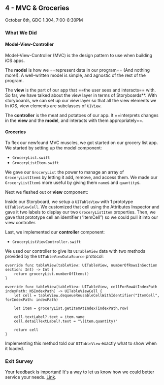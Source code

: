 ## 4 - MVC & Groceries

October 6th, GDC 1.304, 7:00-8:30PM

### What We Did

#### Model-View-Controller

Model-View-Controller (MVC) is the design pattern to use when building iOS apps. 

The **model** is how we ==represent data in our program== (And nothing more!). A well-written model is simple, and agnostic of the rest of the program.

The **view** is the part of our app that ==the user sees and interacts== with. So far, we have talked about the view layer in terms of Storyboards**. With storyboards, we can set up our view layer so that all the view elements we  In iOS, view elements are subclasses of `UIView`.

The **controller** is the meat and potatoes of our app. It ==interprets changes in the **view** and the **model**, and interacts with them appropriately==.

#### Groceries

To flex our newfound MVC muscles, we got started on our grocery list app. We started by setting up the model component:

* `GroceryList.swift`
* `GroceryListItem.swift`

We gave our `GroceryList` the power to manage an array of `GroceryListItem`s by letting it add, remove, and access them. We made our `GroceryListItem`s more useful by giving them `name`s and `quantity`s.

Next we fleshed out or **view** component:

Inside our Storyboard, we setup a `UITableView` with 1 prototype `UITableViewCell`. We customized that cell using the Attributes Inspector and gave it two labels to display our two `GroceryListItem` properties. Then, we gave that prototype cell an identifier (“ItemCell”) so we could pull it into our view controller.

Last, we implemented our **controller** component:

* `GroceryListViewController.swift`

We used our controller to give its `UITableView` data with two methods provided by the `UITableViewDataSource` protocol:

    override func tableView(tableView: UITableView, numberOfRowsInSection section: Int) -> Int {
        return groceryList.numberOfItems()
    }
    
    override func tableView(tableView: UITableView, cellForRowAtIndexPath indexPath: NSIndexPath) -> UITableViewCell {
        let cell = tableView.dequeueReusableCellWithIdentifier("ItemCell", forIndexPath: indexPath)
        
        let item = groceryList.getItemAtIndex(indexPath.row)
        
        cell.textLabel?.text = item.name
        cell.detailTextLabel?.text = "\(item.quantity)"
        
        return cell
    }
    
Implementing this method told our `UITableView` exactly what to show when it loaded.

### Exit Survey

Your feedback is important! It's a way to let us know how we could better service your needs. [Link](https://docs.google.com/forms/d/1_F_Eu6ztr2bvdt5aHdIXw1OtNw_i-nbz856-9G7KJkY/viewform?usp=send_form).
